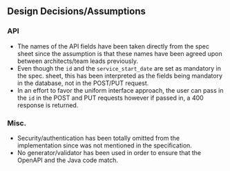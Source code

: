 ## Design Decisions/Assumptions
### API
- The names of the API fields have been taken directly from the spec sheet since the assumption is that these names have been agreed upon between architects/team leads previously.
- Even though the `id` and the `service_start_date` are set as mandatory in the spec. sheet, this has been interpreted as the fields being mandatory in the database, not in the POST/PUT request.
- In an effort to favor the uniform interface approach, the user can pass in the `id` in the POST and PUT requests however if passed in, a 400 response is returned.

### Misc.
- Security/authentication has been totally omitted from the implementation since was not mentioned in the specification.
- No generator/validator has been used in order to ensure that the OpenAPI and the Java code match.
